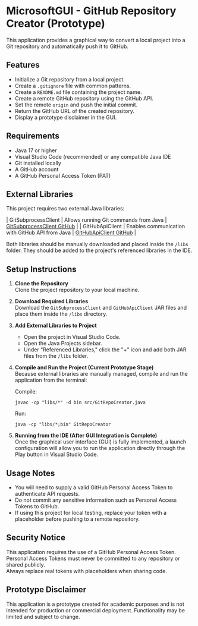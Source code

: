 # MicrosoftGUI - GitHub Repository Creator (Prototype)

This application provides a graphical way to convert a local project into a Git repository and automatically push it to GitHub. 

## Features

- Initialize a Git repository from a local project.
- Create a `.gitignore` file with common patterns.
- Create a `README.md` file containing the project name.
- Create a remote GitHub repository using the GitHub API.
- Set the remote `origin` and push the initial commit.
- Return the GitHub URL of the created repository.
- Display a prototype disclaimer in the GUI.

## Requirements

- Java 17 or higher
- Visual Studio Code (recommended) or any compatible Java IDE
- Git installed locally
- A GitHub account
- A GitHub Personal Access Token (PAT)

## External Libraries

This project requires two external Java libraries:


| GitSubprocessClient | Allows running Git commands from Java | [GitSubprocessClient GitHub](https://github.com/danielnixon/git-subprocess-client-java) |
| GitHubApiClient | Enables communication with GitHub API from Java | [GitHubApiClient GitHub](https://github.com/danielnixon/github-api-client-java) |

Both libraries should be manually downloaded and placed inside the `/libs` folder. They should be added to the project's referenced libraries in the IDE.

## Setup Instructions

1. **Clone the Repository**  
   Clone the project repository to your local machine.

2. **Download Required Libraries**  
   Download the `GitSubprocessClient` and `GitHubApiClient` JAR files and place them inside the `/libs` directory.

3. **Add External Libraries to Project**  
   - Open the project in Visual Studio Code.
   - Open the Java Projects sidebar.
   - Under "Referenced Libraries," click the "+" icon and add both JAR files from the `/libs` folder.

4. **Compile and Run the Project (Current Prototype Stage)**  
   Because external libraries are manually managed, compile and run the application from the terminal:

   Compile:

   ```
   javac -cp "libs/*" -d bin src/GitRepoCreator.java
   ```

   Run:

   ```
   java -cp "libs/*;bin" GitRepoCreator
   ```

5. **Running from the IDE (After GUI Integration is Complete)**  
   Once the graphical user interface (GUI) is fully implemented, a launch configuration will allow you to run the application directly through the Play button in Visual Studio Code.

## Usage Notes

- You will need to supply a valid GitHub Personal Access Token to authenticate API requests.
- Do not commit any sensitive information such as Personal Access Tokens to GitHub.
- If using this project for local testing, replace your token with a placeholder before pushing to a remote repository.

## Security Notice

This application requires the use of a GitHub Personal Access Token.  
Personal Access Tokens must never be committed to any repository or shared publicly.  
Always replace real tokens with placeholders when sharing code.

## Prototype Disclaimer

This application is a prototype created for academic purposes and is not intended for production or commercial deployment. Functionality may be limited and subject to change.
